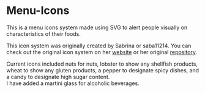 **Menu-Icons**
===============

This is a menu icons system made using SVG to alert people visually on characteristics of their foods.

This icon system was originally created by Sabrina or saba11214. You can check out the original
icon system on her [website](http://i6.cims.nyu.edu/~sa3806/drawing/Assignment2/) or
her original [repository](https://github.com/saba11214/Menu-Icons).

Current icons included nuts for nuts, lobster to show any shellfish products, wheat to show any gluten products, a pepper to designate spicy dishes, and a candy to designate high sugar content.  
I have added a martini glass for alcoholic beverages.
